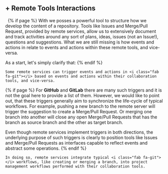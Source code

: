 ## <i class="fab fa-git"></i> + Remote Tools Interactions
&nbsp;
{% if page %}
With <i class="fab fa-git"></i> we posses a powerful tool to structure how we develop the content of a repository.
Tools like Issues and Merge/Pull Request, provided by remote services, allow us to extensively document and track activities around any sort of plans, ideas, issues (not an Issue!), questions and suggestions.
What we are still missing is how events and actions in <i class="fab fa-git"></i> relate to events and actions within these remote tools, and vice-versa.

As a start, let's simply clarify that:
{% endif %}
```{epigraph}
Some remote services can trigger events and actions in <i class="fab fa-git"></i> based on events and actions within their collaboration tools, and vice-versa.
```
{% if page %}
For <i class="fab fa-github"></i> **GitHub** and <i class="fab fa-gitlab"></i> **GitLab** there are many such triggers and it is not the goal here to provide a list of them.
However, we would like to point out, that these triggers generally aim to synchronize the life-cycle of typical workflows.
For example, pushing a new branch to the remote server will trigger the suggestion to create a Merge/Pull Request. Or merging one branch into another will close any open Merge/Pull Requests that has the branch as source branch and the other as target branch.

Even though remote services implement triggers in both directions, the underlying purpose of such triggers is clearly to position tools like Issues and Merge/Pull Requests as interfaces capable to reflect <i class="fab fa-git"></i> events and abstract some <i class="fab fa-git"></i> operations.
{% endif %}
```{epigraph}
In doing so, remote services integrate typical <i class="fab fa-git"></i> workflows, like creating or merging a branch, into project management workflows performed with their collaboration tools.
```
